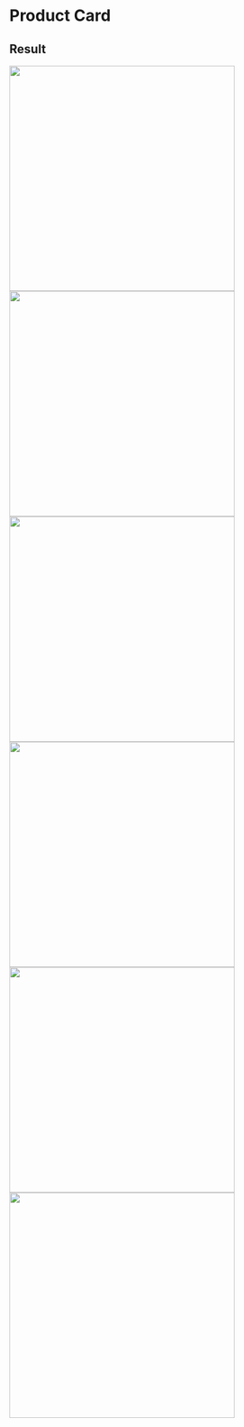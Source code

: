 # Product Card

## Result

<span>
    <img src="assets/pages/1.png" width="400">
</span>
<span>
    <img src="assets/pages/2.png" width="400">
</span>
<span>
    <img src="assets/pages/3.png" width="400">
</span>
<span>
    <img src="assets/pages/4.png" width="400">
</span>
<span>
    <img src="assets/pages/5.png" width="400">
</span>
<span>
    <img src="assets/pages/6.png" width="400">
</span>

